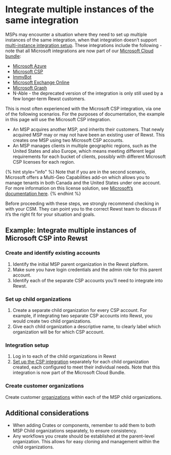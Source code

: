 # Integrate multiple instances of the same integration

MSPs may encounter a situation where they need to set up multiple instances of the same integration, when that integration doesn’t support [multi-instance integration setup](https://docs.rewst.help/documentation/integrations/multi-instance-integration/multi-instance-integration-setup). These integrations include the following - note that all Microsoft integrations are now part of our [Microsoft Cloud bundle](../integration-guides/cloud/microsoft-cloud-integration-bundle/):

* [Microsoft Azure ](../integration-guides/cloud/microsoft-cloud-integration-bundle/microsoft-azure/)
* [Microsoft CSP ](../integration-guides/cloud/microsoft-cloud-integration-bundle/microsoft-csp/)
* [ImmyBot ](../integration-guides/rmm/immybot-integration-setup.md)
* [Microsoft Exchange Online](../integration-guides/cloud/microsoft-cloud-integration-bundle/microsoft-exchange-online/)&#x20;
* [Microsoft Graph ](../integration-guides/cloud/microsoft-cloud-integration-bundle/microsoft-graph/)
* N-Able - the deprecated version of the integration is only still used by a few longer-term Rewst customers.

This is most often experienced with the Microsoft CSP integration, via one of the following scenarios. For the purposes of documentation, the example in this page will use the Microsoft CSP integration.

* An MSP acquires another MSP, and inherits their customers. That newly acquired MSP may or may not have been an existing user of Rewst. This creates one MSP using two Microsoft CSP accounts.
* An MSP manages clients in multiple geographic regions, such as the United States and also Europe, which means meeting different legal requirements for each bucket of clients, possibly with different Microsoft CSP licenses for each region.

{% hint style="info" %}
Note that if you are in the second scenario, Microsoft offers a Multi-Geo Capabilities add-on which allows you to manage tenants in both Canada and the United States under one account. For more information on this license solution, see [Microsoft’s documentation here](https://learn.microsoft.com/en-us/microsoft-365/enterprise/microsoft-365-multi-geo?view=o365-worldwide).
{% endhint %}

Before proceeding with these steps, we strongly recommend checking in with your CSM. They can point you to the correct Rewst team to discuss if it’s the right fit for your situation and goals.

## Example: Integrate multiple instances of Microsoft CSP into Rewst

### **Create and identify existing accounts**

1. Identify the initial MSP parent organization in the Rewst platform.
2. Make sure you have login credentials and the admin role for this parent account.
3. Identify each of the separate CSP accounts you’ll need to integrate into Rewst.

### **Set up child organizations**

1. Create a separate child organization for every CSP account. For example, if integrating two separate CSP accounts into Rewst, you would create two child organizations.
2. Give each child organization a descriptive name, to clearly label which organization will be for which CSP account.

### **Integration setup**

1. Log in to each of the child organizations in Rewst
2. [Set up the CSP integration](https://docs.rewst.help/documentation/integrations/individual-integration-documentation/cloud/microsoft-cloud-integration-bundle/microsoft-csp/microsoft-csp-integration-setup) separately for each child organization created, each configured to meet their individual needs. Note that this integration is now part of the Microsoft Cloud Bundle.

### **Create customer organizations**

Create customer [organizations](../../../settings/organizations.md) within each of the MSP child organizations.

## **Additional considerations**

* When adding Crates or components, remember to add them to both MSP Child organizations separately, to ensure consistency.
* Any workflows you create should be established at the parent-level organization. This allows for easy cloning and management within the child organizations.
